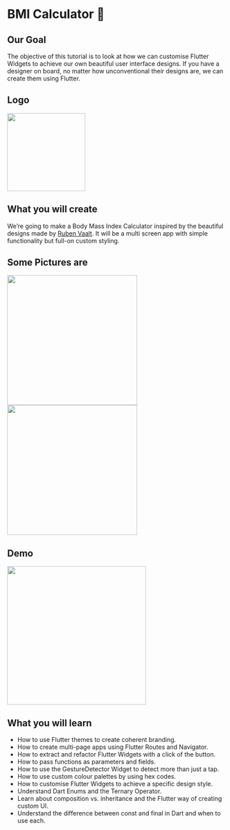 # BMI Calculator 💪

## Our Goal

The objective of this tutorial is to look at how we can customise Flutter Widgets to achieve our own beautiful user interface designs. If you have a designer on board, no matter how unconventional their designs are, we can create them using Flutter. 

## Logo

<img src='https://user-images.githubusercontent.com/73393935/100374672-72590e80-302e-11eb-8f5f-417a8126da9c.png' width=180 />   


## What you will create

We’re going to make a Body Mass Index Calculator inspired by the beautiful designs made by [Ruben Vaalt](https://dribbble.com/shots/4585382-Simple-BMI-Calculator). It will be a multi screen app with simple functionality but full-on custom styling. 

## Some Pictures are

<img  src='https://user-images.githubusercontent.com/73393935/100475021-d568a500-3103-11eb-8f97-45ce4ed48ac2.jpeg' width=300 /> <img src='https://user-images.githubusercontent.com/73393935/100475094-0ba62480-3104-11eb-996e-6c91ba56eac1.jpeg' width=300 />

## Demo 

<img src='https://user-images.githubusercontent.com/73393935/100475234-722b4280-3104-11eb-8c3f-7834a4a3dfc5.gif' width=320/>



## What you will learn

- How to use Flutter themes to create coherent branding. 
- How to create multi-page apps using Flutter Routes and Navigator.
- How to extract and refactor Flutter Widgets with a click of the button. 
- How to pass functions as parameters and fields.
- How to use the GestureDetector Widget to detect more than just a tap.
- How to use custom colour palettes by using hex codes.
- How to customise Flutter Widgets to achieve a specific design style.
- Understand Dart Enums and the Ternary Operator.
- Learn about composition vs. inheritance and the Flutter way of creating custom UI.
- Understand the difference between const and final in Dart and when to use each.


 
